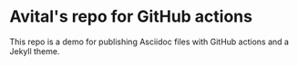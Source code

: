# Avital's repo for GitHub actions

This repo is a demo for publishing Asciidoc files with GitHub actions and a Jekyll theme.
